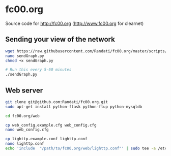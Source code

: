 # fc00.org

Source code for http://fc00.org (http://www.fc00.org for clearnet)

## Sending your view of the network
```bash
wget https://raw.githubusercontent.com/Randati/fc00.org/master/scripts/sendGraph.py
nano sendGraph.py
chmod +x sendGraph.py

# Run this every 5-60 minutes
./sendGraph.py
```

## Web server
```bash
git clone git@github.com:Randati/fc00.org.git
sudo apt-get install python-flask python-flup python-mysqldb

cd fc00.org/web

cp web_config.example.cfg web_config.cfg
nano web_config.cfg

cp lighttp.example.conf lighttp.conf
nano lighttp.conf
echo 'include  "/path/to/fc00.org/web/lighttp.conf"' | sudo tee -a /etc/lighttpd/lighttpd.conf"
```
